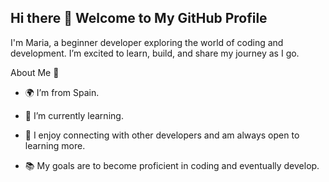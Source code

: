 ## Hi there 👋 Welcome to My GitHub Profile

<!--
**mery-sanz-gomez/mery-sanz-gomez** is a ✨ _special_ ✨ repository because its `README.md` (this file) appears on your GitHub profile.

Here are some ideas to get you started:

- 🔭 I’m currently working on ...
- 🌱 I’m currently learning ...
- 👯 I’m looking to collaborate on ...
- 🤔 I’m looking for help with ...
- 💬 Ask me about ...
- 📫 How to reach me: ...
- 😄 Pronouns: ...
- ⚡ Fun fact: ...
-->


I'm Maria, a beginner developer exploring the world of coding and development. I’m excited to learn, build, and share my journey as I go.

About Me 🌱

- 🌍 I’m from Spain.

- 🧠 I’m currently learning.

- 💬 I enjoy connecting with other developers and am always open to learning more.

- 📚 My goals are to become proficient in coding and eventually develop.
